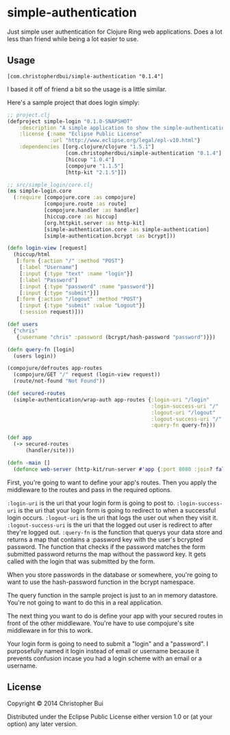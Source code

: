 # simple-authentication

Just simple user authentication for Clojure Ring web applications. Does a lot less than friend while being a lot easier to use.

## Usage

`[com.christopherdbui/simple-authentication "0.1.4"]`

I based it off of friend a bit so the usage is a little similar.

Here's a sample project that does login simply:

```clojure
;; project.clj
(defproject simple-login "0.1.0-SNAPSHOT"
    :description "A simple application to show the simple-authentication library."
    :license {:name "Eclipse Public License"
              :url "http://www.eclipse.org/legal/epl-v10.html"}
    :dependencies [[org.clojure/clojure "1.5.1"]
                   [com.christopherdbui/simple-authentication "0.1.4"]
                   [hiccup "1.0.4"]                 
                   [compojure "1.1.5"]
                   [http-kit "2.1.5"]])
```
         
```clojure
;; src/simple_login/core.clj
(ns simple-login.core
  (:require [compojure.core :as compojure]
            [compojure.route :as route]
            [compojure.handler :as handler]
            [hiccup.core :as hiccup]
            [org.httpkit.server :as http-kit]
            [simple-authentication.core :as simple-authentication]
            [simple-authentication.bcrypt :as bcrypt]))

(defn login-view [request]
  (hiccup/html
   [:form {:action "/" :method "POST"}
    [:label "Username"]
    [:input {:type "text" :name "login"}]
    [:label "Password"]
    [:input {:type "password" :name "password"}]
    [:input {:type "submit"}]]
   [:form {:action "/logout" :method "POST"}
    [:input {:type "submit" :value "Logout"}]
    (:session request)]))

(def users
  {"chris"
   {:username "chris" :password (bcrypt/hash-password "password")}})

(defn query-fn [login]
  (users login))

(compojure/defroutes app-routes
  (compojure/GET "/" request (login-view request))
  (route/not-found "Not Found"))

(def secured-routes
  (simple-authentication/wrap-auth app-routes {:login-uri "/login"
                                               :login-success-uri "/"
                                               :logout-uri "/logout"
                                               :logout-success-uri "/"
                                               :query-fn query-fn}))

(def app
  (-> secured-routes
      (handler/site)))

(defn -main []
  (defonce web-server (http-kit/run-server #'app {:port 8080 :join? false})))

```

First, you're going to want to define your app's routes. Then you apply the middleware to the routes and pass in the required options.

`:login-uri` is the uri that your login form is going to post to.
`:login-success-uri` is the uri that your login form is going to redirect to when a successful login occurs.
`:logout-uri` is the uri that logs the user out when they visit it.
`:logout-success-uri` is the uri that the logged out user is redirect to after they're logged out.
`:query-fn` is the function that querys your data store and returns a map that contains a :password key with the user's bcrypted password. The function that checks if the password matches the form submitted password returns the map without the password key. It gets called with the login that was submitted by the form.

When you store passwords in the database or somewhere, you're going to want to use the hash-password function in the bcrypt namespace.

The query function in the sample project is just to an in memory datastore. You're not going to want to do this in a real application.

The next thing you want to do is define your app with your secured routes in front of the other middleware. You're have to use compojure's site middleware in for this to work.

Your login form is going to need to submit a "login" and a "password". I purposefully named it login instead of email or username because it prevents confusion incase you had a login scheme with an email or a username.

## License

Copyright © 2014 Christopher Bui

Distributed under the Eclipse Public License either version 1.0 or (at
your option) any later version.
